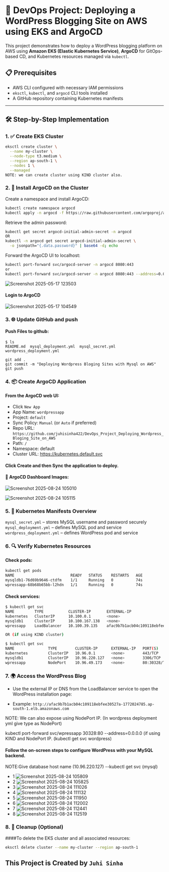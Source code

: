 # 🚀 DevOps Project: Deploying a WordPress Blogging Site on AWS using EKS and ArgoCD

This project demonstrates how to deploy a WordPress blogging platform on AWS using **Amazon EKS (Elastic Kubernetes Service)**, **ArgoCD** for GitOps-based CD, and Kubernetes resources managed via `kubectl`.

## 📋 Prerequisites

- AWS CLI configured with necessary IAM permissions  
- `eksctl`, `kubectl`, and `argocd` CLI tools installed  
- A GitHub repository containing Kubernetes manifests  

---

## 🛠️ Step-by-Step Implementation

### 1. ✅ Create EKS Cluster

```bash
eksctl create cluster \
  --name my-cluster \
  --node-type t3.medium \
  --region ap-south-1 \
  --nodes 1 \
  --managed
NOTE: we can create cluster using KIND cluster also.
```

### 2. 🚀 Install ArgoCD on the Cluster
Create a namespace and install ArgoCD:
``` bash
kubectl create namespace argocd
kubectl apply -n argocd -f https://raw.githubusercontent.com/argoproj/argo-cd/stable/manifests/install.yaml
```
Retrieve the admin password:
```bash
kubectl get secret argocd-initial-admin-secret -n argocd
OR
kubectl -n argocd get secret argocd-initial-admin-secret \
  -o jsonpath="{.data.password}" | base64 -d; echo
```
Forward the ArgoCD UI to localhost:
```bash
kubectl port-forward svc/argocd-server -n argocd 8080:443
or
kubectl port-forward svc/argocd-server -n argocd 8080:443 --address=0.0.0.0
```
![Screenshot 2025-05-17 123503](https://github.com/user-attachments/assets/23cd4539-4053-4c78-b706-4dc9f644586b)

#### Login to ArgoCD
![Screenshot 2025-05-17 104549](https://github.com/user-attachments/assets/e580319b-ed6e-4a9f-90fe-d6485be83ed0)

### 3. 🌐 Update GitHub and push
#### Push Files to github: 
```
$ ls
README.md  mysql_deployment.yml  mysql_secret.yml  wordpress_deployment.yml

git add .
git commit -m "Deploying Wordpress Bloging Sites with Mysql on AWS"
git push
```

### 4. 📦 Create ArgoCD Application
#### From the ArgoCD web UI:
- Click `New App`
- App Name: `wordpressapp`
- Project: `default`
- Sync Policy: `Manual` (or `Auto` if preferred)
- Repo URL: `https://github.com/juhisinha422/DevOps_Project_Deploying_Wordpress_Bloging_Site_on_AWS`
- Path: `/`
- Namespace: default
- Cluster URL: https://kubernetes.default.svc
#### Click Create and then Sync the application to deploy.  

#### 🚀 ArgoCD Dashboard Images:
![Screenshot 2025-08-24 105010](https://github.com/user-attachments/assets/05d28e46-c507-4f84-8e6b-0acb0aa6781a)

![Screenshot 2025-08-24 105115](https://github.com/user-attachments/assets/2e576601-d3ce-4dae-8118-ea840dd37e9d)


### 5. 🧱 Kubernetes Manifests Overview
 
`mysql_secret.yml` – stores MySQL username and password securely  
`mysql_deployment.yml` – defines MySQL pod and service  
`wordpress_deployment.yml` – defines WordPress pod and service

### 6. 🔍 Verify Kubernetes Resources
#### Check pods:
```bash
kubectl get pods
NAME                         READY   STATUS    RESTARTS   AGE
mysqldb1-76d69b9646-ctdfm    1/1     Running   0          74s
wpressapp-68b68b65bb-l2hdn   1/1     Running   0          74s
```
#### Check services:
```bash
$ kubectl get svc
NAME         TYPE           CLUSTER-IP       EXTERNAL-IP                                                                PORT(S)        AGE
kubernetes   ClusterIP      10.100.0.1       <none>                                                                     443/TCP        2m23s
mysqldb1     ClusterIP      10.100.167.138   <none>                                                                     3306/TCP       47s
wpressapp    LoadBalancer   10.100.39.135    afac9b7b1acb04c109118ebfee30527a-1772024785.ap-south-1.elb.amazonaws.com   80:31034/TCP   47s

OR (if using KIND cluster)

$ kubectl get svc
NAME               TYPE        CLUSTER-IP      EXTERNAL-IP   PORT(S)          AGE
kubernetes         ClusterIP   10.96.0.1       <none>        443/TCP          155m
mysqldb1           ClusterIP   10.96.220.127   <none>        3306/TCP         55m
wpressapp          NodePort    10.96.49.173    <none>        80:30328/TCP     80s

```

### 7. 🌍 Access the WordPress Blog
- Use the external IP or DNS from the LoadBalancer service to open the WordPress installation page:

- Example:
`http://afac9b7b1acb04c109118ebfee30527a-1772024785.ap-south-1.elb.amazonaws.com`

NOTE: We can also expose using NodePort IP. (In wordpress deployment yml give type as NodePort)

 kubectl port-forward svc/wpressapp 30328:80 --address=0.0.0.0 (if using KIND and NodePort IP. (kubectl get svc wordpress)

#### Follow the on-screen steps to configure WordPress with your MySQL backend.

NOTE:Give database host name (10.96.220.127) --kubectl get svc (mysql)
- 1 ![Screenshot 2025-08-24 105809](https://github.com/user-attachments/assets/c164707f-87c4-4b85-9c0d-9bfbb85f15fd)
- 2 ![Screenshot 2025-08-24 105825](https://github.com/user-attachments/assets/5e3aecac-a097-4b9b-a6a1-e6bd37fad15e)
- 3 ![Screenshot 2025-08-24 111026](https://github.com/user-attachments/assets/ecc1dcd5-e451-4522-8dae-271cb1bfa844)
- 4 ![Screenshot 2025-08-24 111132](https://github.com/user-attachments/assets/6cebdc93-b49b-4ca1-83b2-623a06743521)
- 5 ![Screenshot 2025-08-24 111950](https://github.com/user-attachments/assets/94a1cab2-23cb-4119-b36e-c7bd898930ac)
- 6 ![Screenshot 2025-08-24 112002](https://github.com/user-attachments/assets/289deaa8-9d6d-442e-9970-a0795850682d)
- 7 ![Screenshot 2025-08-24 112441](https://github.com/user-attachments/assets/be20fcbb-8a4a-4fb3-b048-e8337f11c30d)
- 8 ![Screenshot 2025-08-24 112519](https://github.com/user-attachments/assets/7e0aa8f3-239e-4023-afdf-1586dca81b26)


### 8. 🧹 Cleanup (Optional)
####To delete the EKS cluster and all associated resources:

```bash
eksctl delete cluster --name my-cluster --region ap-south-1
```
## This Project is Created by `Juhi Sinha`
